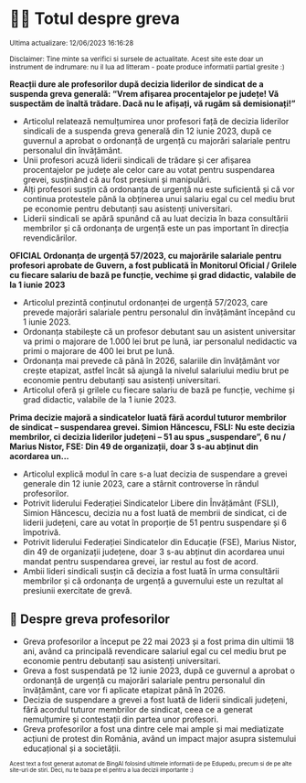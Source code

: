 # 👩‍🏫 Totul despre greva
<sub>Ultima actualizare: 12/06/2023 16:16:28</sub>

<sub>Disclaimer: Tine minte sa verifici si sursele de actualitate. Acest site este doar un instrument de indrumare: nu il lua ad litteram - poate produce informatii partial gresite :)</sub>

**Reacții dure ale profesorilor după decizia liderilor de sindicat de a suspenda greva generală: “Vrem afișarea procentajelor pe județe! Vă suspectăm de înaltă trădare. Dacă nu le afișați, vă rugăm să demisionați!”**

- Articolul relatează nemulțumirea unor profesori față de decizia liderilor sindicali de a suspenda greva generală din 12 iunie 2023, după ce guvernul a aprobat o ordonanță de urgență cu majorări salariale pentru personalul din învățământ.
- Unii profesori acuză liderii sindicali de trădare și cer afișarea procentajelor pe județe ale celor care au votat pentru suspendarea grevei, susținând că au fost presiuni și manipulări.
- Alți profesori susțin că ordonanța de urgență nu este suficientă și că vor continua protestele până la obținerea unui salariu egal cu cel mediu brut pe economie pentru debutanți sau asistenți universitari.
- Liderii sindicali se apără spunând că au luat decizia în baza consultării membrilor și că ordonanța de urgență este un pas important în direcția revendicărilor.

**OFICIAL Ordonanța de urgență 57/2023, cu majorările salariale pentru profesori aprobate de Guvern, a fost publicată în Monitorul Oficial / Grilele cu fiecare salariu de bază pe funcție, vechime și grad didactic, valabile de la 1 iunie 2023**

- Articolul prezintă conținutul ordonanței de urgență 57/2023, care prevede majorări salariale pentru personalul din învățământ începând cu 1 iunie 2023.
- Ordonanța stabilește că un profesor debutant sau un asistent universitar va primi o majorare de 1.000 lei brut pe lună, iar personalul nedidactic va primi o majorare de 400 lei brut pe lună.
- Ordonanța mai prevede că până în 2026, salariile din învățământ vor crește etapizat, astfel încât să ajungă la nivelul salariului mediu brut pe economie pentru debutanți sau asistenți universitari.
- Articolul oferă și grilele cu fiecare salariu de bază pe funcție, vechime și grad didactic, valabile de la 1 iunie 2023.

**Prima decizie majoră a sindicatelor luată fără acordul tuturor membrilor de sindicat – suspendarea grevei. Simion Hăncescu, FSLI: Nu este decizia membrilor, ci decizia liderilor județeni – 51 au spus „suspendare”, 6 nu / Marius Nistor, FSE: Din 49 de organizații, doar 3 s-au abținut din acordarea un...**

- Articolul explică modul în care s-a luat decizia de suspendare a grevei generale din 12 iunie 2023, care a stârnit controverse în rândul profesorilor.
- Potrivit liderului Federației Sindicatelor Libere din Învățământ (FSLI), Simion Hăncescu, decizia nu a fost luată de membrii de sindicat, ci de liderii județeni, care au votat în proporție de 51 pentru suspendare și 6 împotrivă.
- Potrivit liderului Federației Sindicatelor din Educație (FSE), Marius Nistor, din 49 de organizații județene, doar 3 s-au abținut din acordarea unui mandat pentru suspendarea grevei, iar restul au fost de acord.
- Ambii lideri sindicali susțin că decizia a fost luată în urma consultării membrilor și că ordonanța de urgență a guvernului este un rezultat al presiunii exercitate de grevă.

## 🏫 Despre greva profesorilor

- Greva profesorilor a început pe 22 mai 2023 și a fost prima din ultimii 18 ani, având ca principală revendicare salariul egal cu cel mediu brut pe economie pentru debutanți sau asistenți universitari.
- Greva a fost suspendată pe 12 iunie 2023, după ce guvernul a aprobat o ordonanță de urgență cu majorări salariale pentru personalul din învățământ, care vor fi aplicate etapizat până în 2026.
- Decizia de suspendare a grevei a fost luată de liderii sindicali județeni, fără acordul tuturor membrilor de sindicat, ceea ce a generat nemulțumire și contestații din partea unor profesori.
- Greva profesorilor a fost una dintre cele mai ample și mai mediatizate acțiuni de protest din România, având un impact major asupra sistemului educațional și a societății.


<sub><sub>Acest text a fost generat automat de BingAI folosind ultimele informatii de pe Edupedu, precum si de pe alte site-uri de stiri. Deci, nu te baza pe el pentru a lua decizii importante :)</sub></sub>